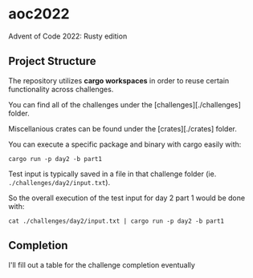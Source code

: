 # aoc2022

Advent of Code 2022: Rusty edition

## Project Structure

The repository utilizes **cargo workspaces** in order to reuse certain functionality across challenges.

You can find all of the challenges under the [challenges][./challenges] folder.

Miscellanious crates can be found under the [crates][./crates] folder.

You can execute a specific package and binary with cargo easily with:

```shell
cargo run -p day2 -b part1
```

Test input is typically saved in a file in that challenge folder (ie. `./challenges/day2/input.txt`).

So the overall execution of the test input for day 2 part 1 would be done with:

```shell
cat ./challenges/day2/input.txt | cargo run -p day2 -b part1
```

## Completion

I'll fill out a table for the challenge completion eventually
